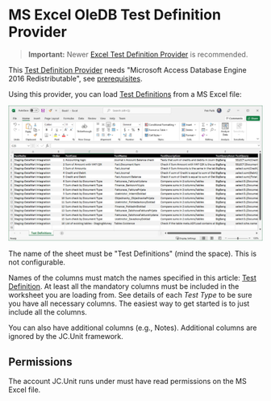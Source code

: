 # MS Excel OleDB Test Definition Provider

> **Important:** Newer [Excel Test Definition Provider](./ms-excel) is recommended.

This [Test Definition Provider](../test-definition-providers) needs "Microsoft Access Database Engine 2016 Redistributable", see [prerequisites](../../installation/prerequisites).

Using this provider, you can load [Test Definitions](../what-is-test-definition) from a MS Excel file:

![Excel OleDB Connection Definition Provider](../../../Images/media/excel-oledb-test-definitions.jpg)

The name of the sheet must be "Test Definitions" (mind the space). This is not configurable.

Names of the columns must match the names specified in this article: [Test Definition](../what-is-test-definition). At least all the mandatory columns must be included in the worksheet you are loading from. See details of each *Test Type* to be sure you have all necessary columns. The easiest way to get started is to just include all the columns.

You can also have additional columns (e.g.,  Notes). Additional columns are ignored by the JC.Unit framework.

## Permissions

The account JC.Unit runs under must have read permissions on the MS Excel file.
